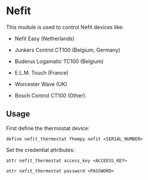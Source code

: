 
# Nefit
This module is used to control Nefit devices like:

- Nefit Easy (Netherlands)

- Junkers Control CT100 (Belgium, Germany)

- Buderus Logamatic TC100 (Belgium)

- E.L.M. Touch (France)

- Worcester Wave (UK)

- Bosch Control CT100 (Other).


## Usage

First define the thermostat device:

```
define nefit_thermostat fhempy nefit <SERIAL_NUMBER>
```

Set the credential attributes:

```
attr nefit_thermostat access_key <ACCEESS_KEY>
```

```
attr nefit_thermostat password <PASSWORD>
```
